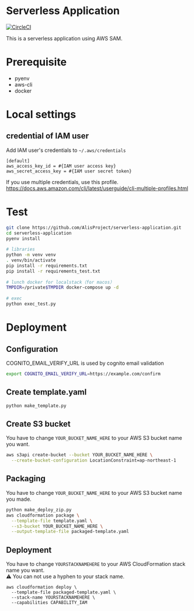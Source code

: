 # Serverless Application
[![CircleCI](https://circleci.com/gh/AlisProject/serverless-application.svg?style=svg)](https://circleci.com/gh/AlisProject/serverless-application)  

This is a serverless application using AWS SAM.

# Prerequisite 
- pyenv
- aws-cli
- docker

# Local settings
## credential of IAM user
Add IAM user's credentials to `~/.aws/credentials`

```
[default]
aws_access_key_id = #{IAM user access key}
aws_secret_access_key = #{IAM user secret token}
```

If you use multiple credentials, use this profile.
https://docs.aws.amazon.com/cli/latest/userguide/cli-multiple-profiles.html

# Test
```bash
git clone https://github.com/AlisProject/serverless-application.git
cd serverless-application
pyenv install
  
# libraries
python -m venv venv
. venv/bin/activate
pip install -r requirements.txt
pip install -r requirements_test.txt
  
# lunch docker for localstack（for macos）
TMPDIR=/private$TMPDIR docker-compose up -d
  
# exec
python exec_test.py
```

# Deployment

## Configuration

COGNITO_EMAIL_VERIFY_URL is used by cognito email validation

```bash
export COGNITO_EMAIL_VERIFY_URL=https://example.com/confirm
```

## Create template.yaml

```bash
python make_template.py
```

## Create S3 bucket
You have to change `YOUR_BUCKET_NAME_HERE` to your AWS S3 bucket name you want. 
```bash
aws s3api create-bucket --bucket YOUR_BUCKET_NAME_HERE \
  --create-bucket-configuration LocationConstraint=ap-northeast-1
```

## Packaging
You have to change `YOUR_BUCKET_NAME_HERE` to your AWS S3 bucket name you made.
```bash
python make_deploy_zip.py
aws cloudformation package \
  --template-file template.yaml \
  --s3-bucket YOUR_BUCKET_NAME_HERE \
  --output-template-file packaged-template.yaml
```

## Deployment 
You have to change `YOURSTACKNAMEHERE` to your AWS CloudFormation stack name you want.  
⚠ You can not use a hyphen to your stack name.
```
aws cloudformation deploy \
  --template-file packaged-template.yaml \
  --stack-name YOURSTACKNAMEHERE \
  --capabilities CAPABILITY_IAM
```

